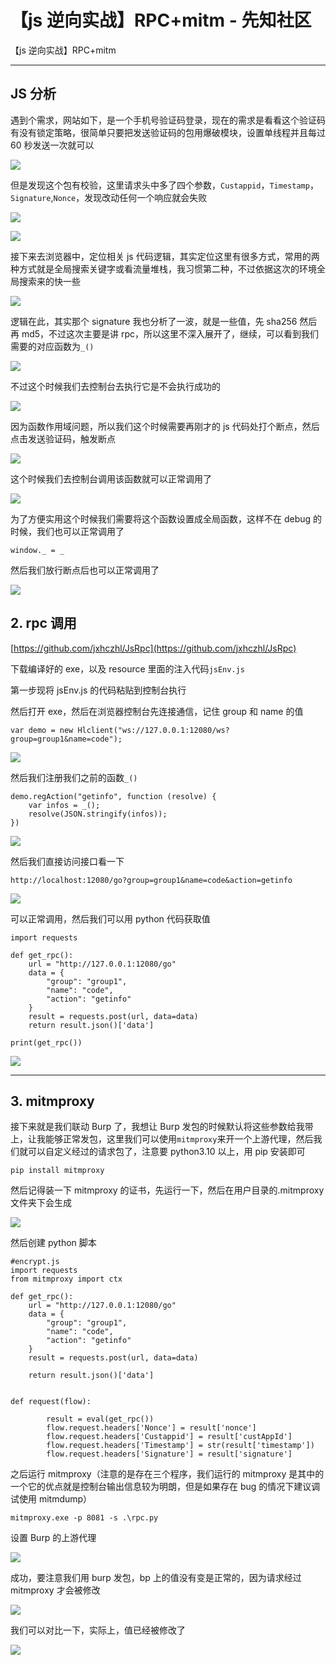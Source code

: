 

# 【js 逆向实战】RPC+mitm - 先知社区

【js 逆向实战】RPC+mitm

- - -

## JS 分析

遇到个需求，网站如下，是一个手机号验证码登录，现在的需求是看看这个验证码有没有锁定策略，很简单只要把发送验证码的包用爆破模块，设置单线程并且每过 60 秒发送一次就可以

[![](assets/1704762323-8b13282cf13cc2763e3b6f8abef19d6e.png)](https://xzfile.aliyuncs.com/media/upload/picture/20240105105749-35d5b910-ab76-1.png)

但是发现这个包有校验，这里请求头中多了四个参数，`Custappid`，`Timestamp`，`Signature`,`Nonce`，发现改动任何一个响应就会失败

[![](assets/1704762323-90c541d57ba82b377b0c80397c26776c.png)](https://xzfile.aliyuncs.com/media/upload/picture/20240105105802-3dec5bf4-ab76-1.png)

[![](assets/1704762323-483ffcd3e3c7d0db51f4e23612f527c1.png)](https://xzfile.aliyuncs.com/media/upload/picture/20240105105823-4a6b1f14-ab76-1.png)

接下来去浏览器中，定位相关 js 代码逻辑，其实定位这里有很多方式，常用的两种方式就是全局搜索关键字或看流量堆栈，我习惯第二种，不过依据这次的环境全局搜索来的快一些

[![](assets/1704762323-2f80caf947d0312b48e74eb44e2cd57d.png)](https://xzfile.aliyuncs.com/media/upload/picture/20240105105835-513f0ad0-ab76-1.png)

逻辑在此，其实那个 signature 我也分析了一波，就是一些值，先 sha256 然后再 md5，不过这次主要是讲 rpc，所以这里不深入展开了，继续，可以看到我们需要的对应函数为`_()`

[![](assets/1704762323-a639272f3b724657f7fe735f18053519.png)](https://xzfile.aliyuncs.com/media/upload/picture/20240105105842-557a221a-ab76-1.png)

不过这个时候我们去控制台去执行它是不会执行成功的

[![](assets/1704762323-5a3933a027daea79cefc7bc285c6a0d2.png)](https://xzfile.aliyuncs.com/media/upload/picture/20240105105850-5a61406a-ab76-1.png)

因为函数作用域问题，所以我们这个时候需要再刚才的 js 代码处打个断点，然后点击发送验证码，触发断点

[![](assets/1704762323-56f8caf84844790853acb48a526fa659.png)](https://xzfile.aliyuncs.com/media/upload/picture/20240105110324-fdcc0b9a-ab76-1.png)

这个时候我们去控制台调用该函数就可以正常调用了

[![](assets/1704762323-08b5a08c4b6596f4ef9c0f035e997626.png)](https://xzfile.aliyuncs.com/media/upload/picture/20240105105907-647ecf2c-ab76-1.png)

为了方便实用这个时候我们需要将这个函数设置成全局函数，这样不在 debug 的时候，我们也可以正常调用了

```plain
window._ = _
```

然后我们放行断点后也可以正常调用了

[![](assets/1704762323-f407ce1e39b2dca8027ed2243ca838a9.png)](https://xzfile.aliyuncs.com/media/upload/picture/20240105105916-69e4162a-ab76-1.png)

## 2\. rpc 调用

[https://github.com/jxhczhl/JsRpc](https://github.com/jxhczhl/JsRpc)

下载编译好的 exe，以及 resource 里面的注入代码`jsEnv.js`

第一步现将 jsEnv.js 的代码粘贴到控制台执行

然后打开 exe，然后在浏览器控制台先连接通信，记住 group 和 name 的值

```plain
var demo = new Hlclient("ws://127.0.0.1:12080/ws?group=group1&name=code");
```

[![](assets/1704762323-c8a6b3c5c26f0657a3c132742a953e07.png)](https://xzfile.aliyuncs.com/media/upload/picture/20240105105928-71294180-ab76-1.png)

然后我们注册我们之前的函数`_()`

```plain
demo.regAction("getinfo", function (resolve) {
    var infos = _();
    resolve(JSON.stringify(infos));
})
```

[![](assets/1704762323-4380630bbb8bdd3350c9b69894671b04.png)](https://xzfile.aliyuncs.com/media/upload/picture/20240105105950-7e047f50-ab76-1.png)

然后我们直接访问接口看一下

```plain
http://localhost:12080/go?group=group1&name=code&action=getinfo
```

[![](assets/1704762323-a02c6a58bdff9e43e9f91803432e7c3c.png)](https://xzfile.aliyuncs.com/media/upload/picture/20240105110002-853d7c90-ab76-1.png)

可以正常调用，然后我们可以用 python 代码获取值

```plain
import requests

def get_rpc():
    url = "http://127.0.0.1:12080/go"
    data = {
        "group": "group1",
        "name": "code",
        "action": "getinfo"
    }
    result = requests.post(url, data=data)
    return result.json()['data']

print(get_rpc())
```

[![](assets/1704762323-b529522f1a70b2c0aab4acba1bab6b1e.png)](https://xzfile.aliyuncs.com/media/upload/picture/20240105110014-8c37fc0a-ab76-1.png)

- - -

## 3\. mitmproxy

接下来就是我们联动 Burp 了，我想让 Burp 发包的时候默认将这些参数给我带上，让我能够正常发包，这里我们可以使用`mitmproxy`来开一个上游代理，然后我们就可以自定义经过的请求包了，注意要 python3.10 以上，用 pip 安装即可

```plain
pip install mitmproxy
```

然后记得装一下 mitmproxy 的证书，先运行一下，然后在用户目录的.mitmproxy 文件夹下会生成

[![](assets/1704762323-d7274711e8307291d13dd720f11f5816.png)](https://xzfile.aliyuncs.com/media/upload/picture/20240105110024-9284afcc-ab76-1.png)

然后创建 python 脚本

```plain
#encrypt.js
import requests
from mitmproxy import ctx

def get_rpc():
    url = "http://127.0.0.1:12080/go"
    data = {
        "group": "group1",
        "name": "code",
        "action": "getinfo"
    }
    result = requests.post(url, data=data)

    return result.json()['data']


def request(flow):

        result = eval(get_rpc())
        flow.request.headers['Nonce'] = result['nonce']
        flow.request.headers['Custappid'] = result['custAppId']
        flow.request.headers['Timestamp'] = str(result['timestamp'])
        flow.request.headers['Signature'] = result['signature']
```

之后运行 mitmproxy（注意的是存在三个程序，我们运行的 mitmproxy 是其中的一个它的优点就是控制台输出信息较为明朗，但是如果存在 bug 的情况下建议调试使用 mitmdump）

```plain
mitmproxy.exe -p 8081 -s .\rpc.py
```

设置 Burp 的上游代理

[![](assets/1704762323-2d975c89c7fbef582633a6093d73b087.png)](https://xzfile.aliyuncs.com/media/upload/picture/20240105110036-9984ab88-ab76-1.png)

成功，要注意我们用 burp 发包，bp 上的值没有变是正常的，因为请求经过 mitmproxy 才会被修改

[![](assets/1704762323-3815334a69c9d186752cb149f655eabb.png)](https://xzfile.aliyuncs.com/media/upload/picture/20240105110056-a54e8c0e-ab76-1.png)

我们可以对比一下，实际上，值已经被修改了

[![](assets/1704762323-8d3bf5554a0dffd23647f289b62927de.png)](https://xzfile.aliyuncs.com/media/upload/picture/20240105110109-aced4018-ab76-1.png)
